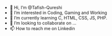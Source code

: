 - 👋 Hi, I’m @Tafish-Qureshi
- 👀 I’m interested in Coding, Gaming and Working
- 🌱 I’m currently learning C, HTML, CSS, JS, PHP.
- 💞️ I’m looking to collaborate on ...
- 📫 How to reach me on Linkedin

<!---
Tafish-Qureshi/Tafish-Qureshi is a ✨ special ✨ repository because its `README.md` (this file) appears on your GitHub profile.
You can click the Preview link to take a look at your changes.
--->
